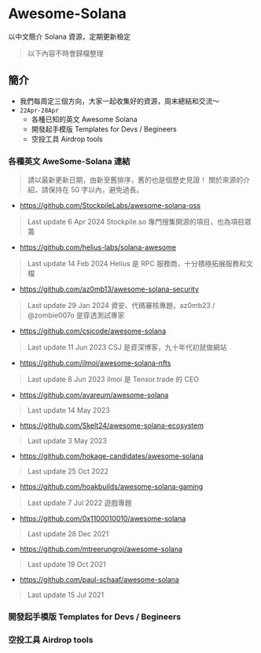 # Awesome-Solana
以中文簡介 Solana 資源，定期更新檢定
> 以下內容不時會歸檔整理

## 簡介
- 我們每周定三個方向，大家一起收集好的資源，周末總結和交流～
- `22Apr-28Apr` 
  - 各種已知的英文 Awesome Solana  
  - 開發起手模版 Templates for Devs / Begineers
  - 空投工具 Airdrop tools

### 各種英文 AweSome-Solana 連結
> 請以最新更新日期，由新至舊排序，舊的也是個歷史見證！
> 關於來源的介紹，請保持在 50 字以內，避免過長。
- https://github.com/StockpileLabs/awesome-solana-oss
> Last update  6 Apr 2024
 Stockpile.so 專門搜集開源的項目，也為項目眾籌
- https://github.com/helius-labs/solana-awesome
> Last update 14 Feb 2024
 Helius 是 RPC 服務商，十分積極拓展服務和文檔
- https://github.com/az0mb13/awesome-solana-security
> Last update 29 Jan 2024
 資安、代碼審核專題，az0mb23 / @zombie007o 是穿透測試專家
- https://github.com/csjcode/awesome-solana
> Last update 11 Jun 2023
 CSJ 是資深博客，九十年代初就做網站
- https://github.com/ilmoi/awesome-solana-nfts
> Last update  8 Jun 2023
 ilmoi 是 Tensor.trade 的 CEO
- https://github.com/avareum/awesome-solana
> Last update 14 May 2023
- https://github.com/Skelt24/awesome-solana-ecosystem
> Last update  3 May 2023
- https://github.com/hokage-candidates/awesome-solana
> Last update 25 Oct 2022
- https://github.com/hoakbuilds/awesome-solana-gaming
> Last update  7 Jul 2022
 遊戲專題
- https://github.com/0x1100010010/awesome-solana
> Last update 28 Dec 2021
- https://github.com/mtreerungroj/awesome-solana
> Last update 19 Oct 2021
- https://github.com/paul-schaaf/awesome-solana
> Last update 15 Jul 2021

### 開發起手模版 Templates for Devs / Begineers 

### 空投工具 Airdrop tools 
